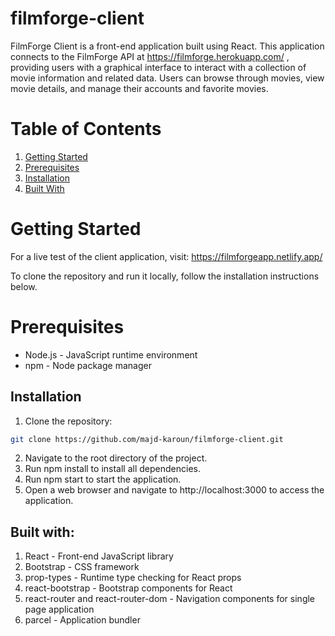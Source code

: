 # filmforge-client

FilmForge Client is a front-end application built using React. This application connects to the FilmForge API at https://filmforge.herokuapp.com/ , providing users with a graphical interface to interact with a collection of movie information and related data. Users can browse through movies, view movie details, and manage their accounts and favorite movies.

# Table of Contents

1. [Getting Started](#getting-started)
2. [Prerequisites](#prerequisites)
3. [Installation](#installation)
5. [Built With](#built-with)

# Getting Started
For a live test of the client application, visit: https://filmforgeapp.netlify.app/

To clone the repository and run it locally, follow the installation instructions below. 

# Prerequisites

- Node.js - JavaScript runtime environment
- npm - Node package manager

## Installation

1. Clone the repository:
```bash
git clone https://github.com/majd-karoun/filmforge-client.git
```
2. Navigate to the root directory of the project.
3. Run npm install to install all dependencies.
4. Run npm start to start the application.
5. Open a web browser and navigate to http://localhost:3000 to access the application.



## Built with:

1. React - Front-end JavaScript library
2. Bootstrap - CSS framework
3. prop-types - Runtime type checking for React props
4. react-bootstrap - Bootstrap components for React
5. react-router and react-router-dom - Navigation components for single page application
6. parcel - Application bundler